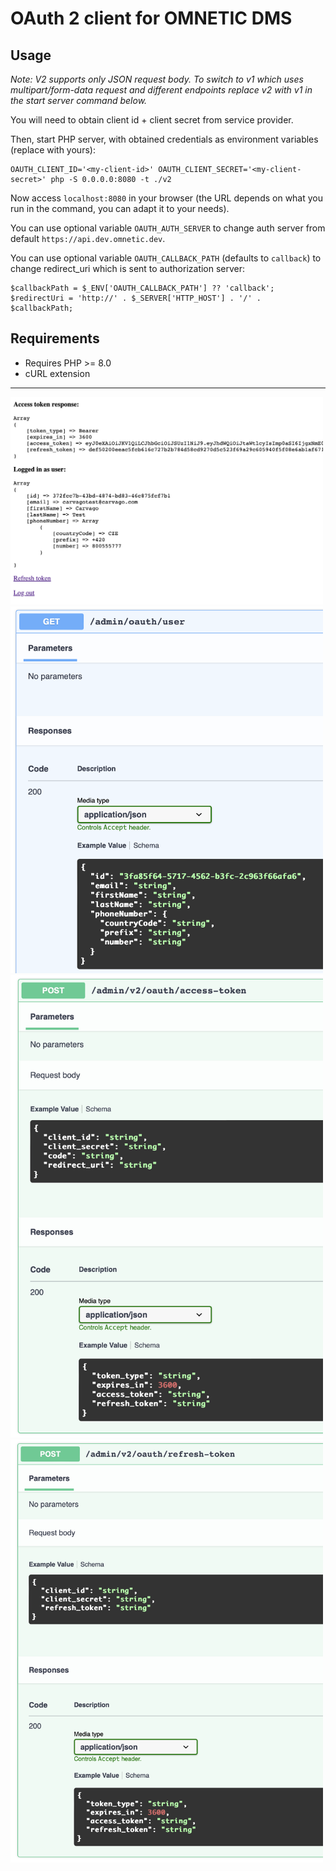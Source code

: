 # OAuth 2 client for OMNETIC DMS

## Usage

*Note: V2 supports only JSON request body. To switch to v1 which uses multipart/form-data request and different endpoints replace v2 with v1 in the start server command below.*

You will need to obtain client id + client secret from service provider.

Then, start PHP server, with obtained credentials as environment variables (replace with yours):
```
OAUTH_CLIENT_ID='<my-client-id>' OAUTH_CLIENT_SECRET='<my-client-secret>' php -S 0.0.0.0:8080 -t ./v2
```

Now access `localhost:8080` in your browser (the URL depends on what you run in the command, you can adapt it to your needs).

You can use optional variable `OAUTH_AUTH_SERVER` to change auth server from default `https://api.dev.omnetic.dev`.

You can use optional variable `OAUTH_CALLBACK_PATH` (defaults to `callback`) to change redirect_uri which is sent to authorization server:
```
$callbackPath = $_ENV['OAUTH_CALLBACK_PATH'] ?? 'callback';
$redirectUri = 'http://' . $_SERVER['HTTP_HOST'] . '/' . $callbackPath;
```

## Requirements

- Requires PHP >= 8.0
- cURL extension

---

<img width="500" alt="page" src="https://github.com/Carvago/oauth-client-php-demo/raw/main/docs/page.png">  
<img width="500" alt="page" src="https://github.com/Carvago/oauth-client-php-demo/raw/main/docs/doc-user-info.png">
<img width="500" alt="page" src="https://github.com/Carvago/oauth-client-php-demo/raw/main/docs/doc-access-token.png">
<img width="500" alt="page" src="https://github.com/Carvago/oauth-client-php-demo/raw/main/docs/doc-refresh-token.png">
